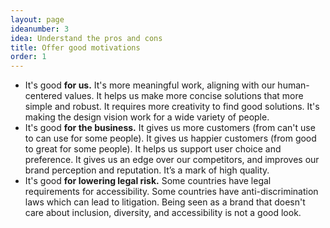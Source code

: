 ```yaml
---
layout: page
ideanumber: 3
idea: Understand the pros and cons
title: Offer good motivations
order: 1
---
```


- It's good **for us.** It's more meaningful work, aligning with our human-centered values. It helps us make more concise solutions that more simple and robust. It requires more creativity to find good solutions. It's making the design vision work for a wide variety of people.
- It's good **for the business.** It gives us more customers (from can't use to can use for some people). It gives us happier customers (from good to great for some people). It helps us support user choice and preference. It gives us an edge over our competitors, and improves our brand perception and reputation. It’s a mark of high quality.
- It's good **for lowering legal risk.** Some countries have legal requirements for accessibility. Some countries have anti-discrimination laws which can lead to litigation. Being seen as a brand that doesn't care about inclusion, diversity, and accessibility is not a good look.